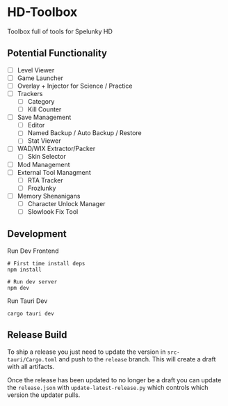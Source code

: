 # HD-Toolbox

Toolbox full of tools for Spelunky HD

## Potential Functionality

- [ ] Level Viewer
- [ ] Game Launcher
- [ ] Overlay + Injector for Science / Practice
- [ ] Trackers
  - [ ] Category
  - [ ] Kill Counter
- [ ] Save Management
  - [ ] Editor
  - [ ] Named Backup / Auto Backup / Restore
  - [ ] Stat Viewer
- [ ] WAD/WIX Extractor/Packer
  - [ ] Skin Selector
- [ ] Mod Management
- [ ] External Tool Managment
  - [ ] RTA Tracker
  - [ ] Frozlunky
- [ ] Memory Shenanigans
  - [ ] Character Unlock Manager
  - [ ] Slowlook Fix Tool

## Development

Run Dev Frontend

```console
# First time install deps
npm install

# Run dev server
npm dev
```

Run Tauri Dev

```console
cargo tauri dev
```

## Release Build

To ship a release you just need to update the version in `src-tauri/Cargo.toml` and push to the `release` branch. This will create a draft with all artifacts.

Once the release has been updated to no longer be a draft you can update the `release.json` with `update-latest-release.py` which controls which version the updater pulls.
